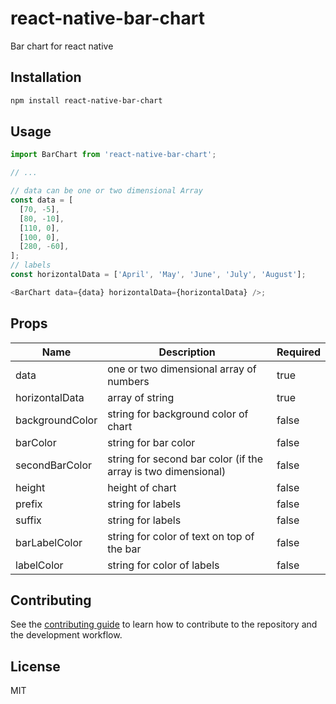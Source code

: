 # react-native-bar-chart

Bar chart for react native

## Installation

```sh
npm install react-native-bar-chart
```

## Usage

```js
import BarChart from 'react-native-bar-chart';

// ...

// data can be one or two dimensional Array
const data = [
  [70, -5],
  [80, -10],
  [110, 0],
  [100, 0],
  [280, -60],
];
// labels
const horizontalData = ['April', 'May', 'June', 'July', 'August'];

<BarChart data={data} horizontalData={horizontalData} />;
```

## Props

| Name            | Description                                                   | Required |
| --------------- | ------------------------------------------------------------- | -------- |
| data            | one or two dimensional array of numbers                       | true     |
| horizontalData  | array of string                                               | true     |
| backgroundColor | string for background color of chart                          | false    |
| barColor        | string for bar color                                          | false    |
| secondBarColor  | string for second bar color (if the array is two dimensional) | false    |
| height          | height of chart                                               | false    |
| prefix          | string for labels                                             | false    |
| suffix          | string for labels                                             | false    |
| barLabelColor   | string for color of text on top of the bar                    | false    |
| labelColor      | string for color of labels                                    | false    |

## Contributing

See the [contributing guide](CONTRIBUTING.md) to learn how to contribute to the repository and the development workflow.

## License

MIT
